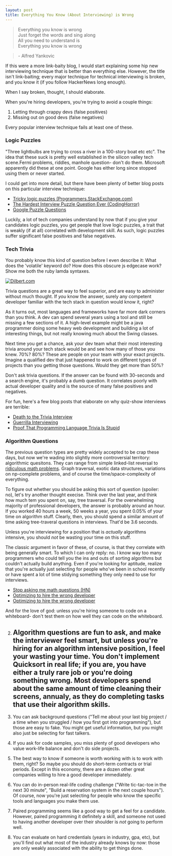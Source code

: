 ```yaml
---
layout: post
title: Everything You Know (About Interviewing) is Wrong
---
```

> Everything you know is wrong <br>
> Just forget the words and sing along <br>
> All you need to understand is <br>
> Everything you know is wrong <br>

> \- Alfred Yankovic

If this were a more link-baity blog, I would start explaining some hip new interviewing technique that is better than everything else.  However, the title isn't link-baiting; every major technique for technical interviewing is broken, and you know it (if you follow HackerNews long enough).

When I say broken, thought, I should elaborate.

When you're hiring developers, you're trying to avoid a couple things:

1. Letting through crappy devs (false positives)
2. Missing out on good devs (false negatives)

Every popular interview technique fails at least one of these.

### Logic Puzzles

"Three lightbulbs are trying to cross a river in a 100-story boat etc etc".  The idea that these suck is pretty well established in the silicon valley tech scene.Fermi problems, riddles, manhole question- don't do them.  Microsoft apparently did these at one point.  Google has either long since stopped using them or never started.

I could get into more detail, but there have been plenty of better blog posts on this particular interview technique:

- [Tricky logic puzzles (Programmers.StackExchange.com)](http://programmers.stackexchange.com/questions/68120/tricky-logic-puzzles-are-they-really-useful-in-assessing-programming-skills)
- [The Hardest Interview Puzzle Question Ever (CodingHorror)](http://www.codinghorror.com/blog/2009/03/the-hardest-interview-puzzle-question-ever.html)
- [Google Puzzle Questions](http://www.deathandtaxesmag.com/200732/google-admits-its-famous-job-interview-questions-were-a-complete-waste-of-time/)

Luckily, a lot of tech companies understand by now that if you give your candidates logic puzzles, you get people that love logic puzzles, a trait that is weakly (if at all) correlated with development skill.  As such, logic puzzles suffer significant false positives and false negatives.

### Tech Trivia

You probably know this kind of question before I even describe it: What does the 'volatile' keyword do?  How does this obscure js edgecase work?  Show me both the ruby lamda syntaxes.

<a href="http://dilbert.com/strips/comic/1998-05-17/" title="Dilbert.com"><img src="http://dilbert.com/dyn/str_strip/000000000/00000000/0000000/000000/10000/2000/700/12758/12758.strip.sunday.gif" border="0" alt="Dilbert.com" /></a>

Trivia questions are a great way to feel superior, and are easy to administer without much thought.  If *you* know the answer, surely any competent developer familiar with the tech stack in question would know it, right?

As it turns out, most languages and frameworks have far more dark corners than you think.  A dev can spend several years using a tool and still be missing a few sections of it.  A high-level example might be a java programmer doing some heavy web development and building a lot of interesting things, but not really knowing much about the Swing classes.

Next time you get a chance, ask your dev team what their most interesting trivia around your tech stack would be and see how many of those you knew.  70%?  80%?  These are people on your team with your exact projects.  Imagine a qualified dev that just happened to work on different types of projects than you getting those questions.  Would they get more than 50%?

Don't ask trivia questions.  If the answer can be found with 30-seconds and a search engine, it's probably a dumb question.  It correlates poorly with actual developer quality and is the source of many false positives and negatives.

For fun, here's a few blog posts that elaborate on why quiz-show interviews are terrible:
- [Death to the Trivia Interview](http://nomadic-developer.com/2009/02/24/death-to-the-trivia-interview-or-what-is-the-meaning-of-irony/)
- [Guerrilla Interviewing](http://www.joelonsoftware.com/articles/GuerrillaInterviewing3.html)
- [Proof That Programming Language Trivia Is Stupid](http://sd.jtimothyking.com/2008/11/21/proof-that-programming-language-trivia-is-stupid/)

### Algorithm Questions

The previous question types are pretty widely accepted to be crap these days, but now we're wading into slightly more controversial territory: algorithmic quesitons.  They can range from simple linked-list reversal to [ridiculous math problems](https://projecteuler.net/problem=489).  Graph traversal, exotic data structures, variations on np-complete problems, and of course the time/space-complexity of everything.

To figure out whether you should be asking this sort of question (spoiler: no), let's try another thought execise.  Think over the last year, and think how much tem you spent on, say, tree traversal.  For the overwhelming majority of professional developers, the answer is probably around an hour.  If you worked 40 hours a week, 50 weeks a year, you spent 0.05% of your time on algorithm stuff.  Clearly, then, you should spend a similar amount of time asking tree-traveral questions in interviews.  That'd be 3.6 seconds.

Unless you're interviewing for a position that is *actually* algorithms intensive, you should *not* be wasting your time on this stuff.

The classic argument in favor of these, of course, is that they correlate with being generally smart.  To which I can only reply: no.  I know way too many programmers who could tell you the ins and outs of sorting algorithms but couldn't actually build anything.  Even if you're looking for aptitude, realize that you're actually just selecting for people who've been in school recently or have spent a lot of time stidying something they only need to use for interviews.

- [Stop asking me math questions (HN)](https://news.ycombinator.com/item?id=6583580)
- [Optimizing to hire the wrong developer](https://medium.com/p/9a3781d57c4b)
- [Optimizing to hire the wrong developer](https://medium.com/p/9a3781d57c4b)

And for the love of god: unless you're hiring someone to code on a whiteboard- don't test them on how well they can code on the whiteboard.

2. Algorithm questions are fun to ask, and make the interviewer feel smart, but unless you're hiring for an algorithm intensive position, I feel your wasting your time.  You don't implement Quicksort in real life; if you are, you have either a truly rare job or you're doing something wrong.  Most developers spend about the same amount of time cleaning their screens, annualy, as they do completing tasks that use their algorithm skills.
    - 

3. You can ask background questions ("Tell me about your last big project / a time when you struggled / how you first got into programming"), but those are easy to fake.  You might get useful information, but you might also just be selecting for fast talkers.

4. If you ask for code samples, you miss plenty of good developers who value work-life balance and don't do side projects.

5. The best way to know if someone is worth working with is to work with them, right?  So maybe you should do short-term contracts or trial periods.  Except in this economy, there are a dozen other great companies willing to hire a good developer immediately.

6. You can do in-person real-life coding challenge ("Write tic-tac-toe in the next 30 minute", "Build a reservation system in the next couple hours").  Of course, now you're just selecting for people who know the specific tools and languages you make them use.

7. Paired programming seems like a good way to get a feel for a candidate.  However, paired programming it definitely a skill, and someone not used to having another developer over their shoulder is *not* going to perform well.

8. You can evaluate on hard credentials (years in industry, gpa, etc), but you'll find out what most of the industry already knows by now: those are only weakly associated with the ability to get things done.

